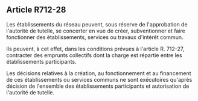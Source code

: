 Article R712-28
----
Les établissements du réseau peuvent, sous réserve de l'approbation de
l'autorité de tutelle, se concerter en vue de créer, subventionner et faire
fonctionner des établissements, services ou travaux d'intérêt commun.

Ils peuvent, à cet effet, dans les conditions prévues à l'article R. 712-27,
contracter des emprunts collectifs dont la charge est répartie entre les
établissements participants.

Les décisions relatives à la création, au fonctionnement et au financement de
ces établissements ou services communs ne sont exécutoires qu'après décision de
l'ensemble des établissements participants et autorisation de l'autorité de
tutelle.
